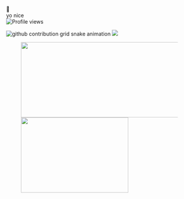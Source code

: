 🔭 
</br>
yo nice
</br>
![Profile views](https://komarev.com/ghpvc/?username=Kuibagit)

<picture>
  <source media="(prefers-color-scheme: dark)" srcset="https://raw.githubusercontent.com/Kuibagit/Kuibagit/output/github-contribution-grid-snake-dark.svg">
  <source media="(prefers-color-scheme: light)" srcset="https://raw.githubusercontent.com/Kuibagit/Kuibagit/output/github-contribution-grid-snake.svg">
  <img alt="github contribution grid snake animation" src="https://raw.githubusercontent.com/Kuibagit/Kuibagit/output/github-contribution-grid-snake.svg">
</picture>

<img src="https://s1.ax1x.com/2022/09/26/xExUeS.jpg" referrerPolicy="no-referrer" />

<figure class="third">
  <img src="https://github-readme-stats.vercel.app/api?username=Kuibagit&show_icons=true&theme=radical" width="536" height="204" align ="left" ><img src="https://s1.ax1x.com/2022/09/26/xExtL8.png" width="290p" height="204" style="float:leth;" referrerPolicy="no-referrer" />
</figure>

<!--
This is a ✨ _special_ ✨ repository because its `README.md` (this file) appears on your GitHub profile.

Here are some ideas to get you started:

- 🔭 I’m currently working on ...
- 🌱 I’m currently learning ...
- 👯 I’m looking to collaborate on ...
- 🤔 I’m looking for help with ...
- 💬 Ask me about ...
- 📫 How to reach me: ...
- 😄 Pronouns: ...
- ⚡ Fun fact: ...
-->

